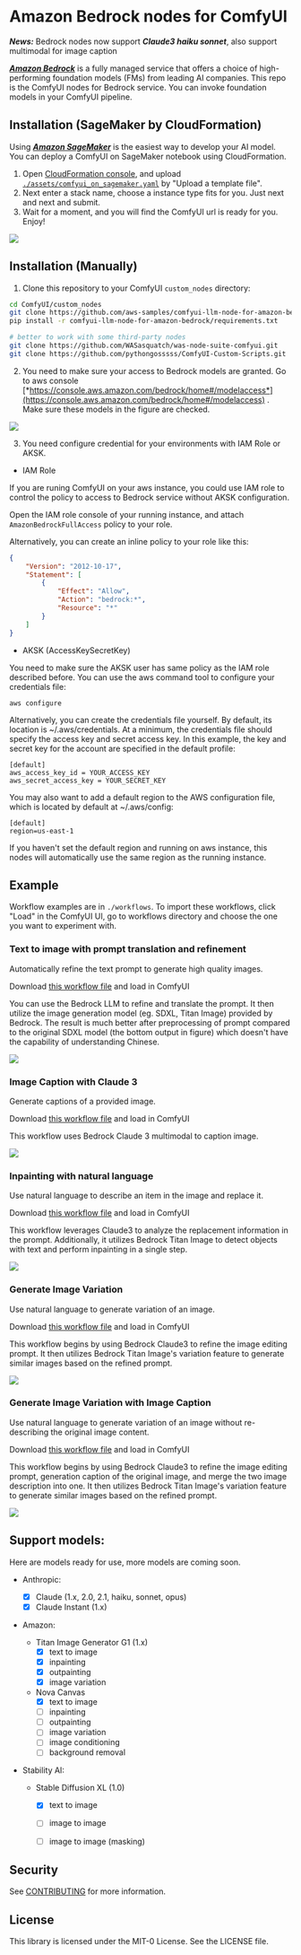 # Amazon Bedrock nodes for ComfyUI

__*News:*__ Bedrock nodes now support __*Claude3 haiku sonnet*__, also support multimodal for image caption

[***Amazon Bedrock***](https://aws.amazon.com/bedrock/) is a fully managed service that offers a choice of high-performing foundation models (FMs) from leading AI companies.
This repo is the ComfyUI nodes for Bedrock service. You can invoke foundation models in your ComfyUI pipeline.

## Installation (SageMaker by CloudFormation)

Using [__*Amazon SageMaker*__](https://aws.amazon.com/sagemaker/) is the easiest way to develop your AI model. You can deploy a ComfyUI on SageMaker notebook using CloudFormation.

1. Open [CloudFormation console](https://console.aws.amazon.com/cloudformation/home#/stacks/create), and upload [`./assets/comfyui_on_sagemaker.yaml`](https://raw.githubusercontent.com/aws-samples/comfyui-llm-node-for-amazon-bedrock/main/assets/comfyui_on_sagemaker.yaml) by "Upload a template file".
2. Next enter a stack name, choose a instance type fits for you.  Just next and next and submit.
3. Wait for a moment, and you will find the ComfyUI url is ready for you. Enjoy!

![](./assets/stack_complete.webp)

## Installation (Manually)

1. Clone this repository to your ComfyUI `custom_nodes` directory:

```bash
cd ComfyUI/custom_nodes
git clone https://github.com/aws-samples/comfyui-llm-node-for-amazon-bedrock.git
pip install -r comfyui-llm-node-for-amazon-bedrock/requirements.txt

# better to work with some third-party nodes
git clone https://github.com/WASasquatch/was-node-suite-comfyui.git
git clone https://github.com/pythongosssss/ComfyUI-Custom-Scripts.git
```

2. You need to make sure your access to Bedrock models are granted. Go to aws console [*https://console.aws.amazon.com/bedrock/home#/modelaccess*](https://console.aws.amazon.com/bedrock/home#/modelaccess) . Make sure these models in the figure are checked.

![](./assets/model_access.webp)

3. You need configure credential for your environments with IAM Role or AKSK.

- IAM Role

If you are runing ComfyUI on your aws instance, you could use IAM role to control the policy to access to Bedrock service without AKSK configuration.

Open the IAM role console of your running instance, and attach `AmazonBedrockFullAccess` policy to your role.

Alternatively, you can create an inline policy to your role like this:

```json
{
    "Version": "2012-10-17",
    "Statement": [
        {
            "Effect": "Allow",
            "Action": "bedrock:*",
            "Resource": "*"
        }
    ]
}
```

- AKSK (AccessKeySecretKey)

You need to make sure the AKSK user has same policy as the IAM role described before. You can use the aws command tool to configure your credentials file:

```
aws configure
```

Alternatively, you can create the credentials file yourself. By default, its location is ~/.aws/credentials. At a minimum, the credentials file should specify the access key and secret access key. In this example, the key and secret key for the account are specified in the default profile:

```
[default]
aws_access_key_id = YOUR_ACCESS_KEY
aws_secret_access_key = YOUR_SECRET_KEY
```

You may also want to add a default region to the AWS configuration file, which is located by default at ~/.aws/config:

```
[default]
region=us-east-1
```

If you haven't set the default region and running on aws instance, this nodes will automatically use the same region as the running instance.

## Example

Workflow examples are in `./workflows`. To import these workflows, click "Load" in the ComfyUI UI, go to workflows directory and choose the one you want to experiment with.

### Text to image with prompt translation and refinement
Automatically refine the text prompt to generate high quality images.

Download [this workflow file](workflows/text2img_with_prompt_refinement.json) and load in ComfyUI

You can use the Bedrock LLM to refine and translate the prompt. It then utilize the image generation model (eg. SDXL, Titan Image) provided by Bedrock.
The result is much better after preprocessing of prompt compared to the original SDXL model (the bottom output in figure) which doesn't have the capability of understanding Chinese.

![](./assets/example_prompts_refine.webp)

### Image Caption with Claude 3

Generate captions of a provided image.

Download [this workflow file](workflows/claude3_image_caption.json) and load in ComfyUI

This workflow uses Bedrock Claude 3 multimodal to caption image.

![](./assets/example_claude3_multimodal.webp)

### Inpainting with natural language
Use natural language to describe an item in the image and replace it. 

Download [this workflow file](workflows/inpainting_with_natural_language.json) and load in ComfyUI

This workflow leverages Claude3 to analyze the replacement information in the prompt. Additionally, it utilizes Bedrock Titan Image to detect objects with text and perform inpainting in a single step.

![](./assets/example_inpainting_with_natural_language.webp)

### Generate Image Variation
Use natural language to generate variation of an image.

Download [this workflow file](workflows/generate_image_variation.json) and load in ComfyUI

This workflow begins by using Bedrock Claude3 to refine the image editing prompt. It then utilizes Bedrock Titan Image's variation feature to generate similar images based on the refined prompt.

![](./assets/example_generate_image_variation.webp)


### Generate Image Variation with Image Caption
Use natural language to generate variation of an image without re-describing the original image content.

Download [this workflow file](workflows/variation_with_caption.json) and load in ComfyUI

This workflow begins by using Bedrock Claude3 to refine the image editing prompt, generation caption of the original image, and merge the two image description into one. It then utilizes Bedrock Titan Image's variation feature to generate similar images based on the refined prompt.

![](./assets/example_variation_with_caption.webp)

## Support models:

Here are models ready for use, more models are coming soon.

- Anthropic:

  - [X] Claude (1.x, 2.0, 2.1, haiku, sonnet, opus)
  - [X] Claude Instant (1.x)

- Amazon:

  - Titan Image Generator G1 (1.x)
    - [X] text to image
    - [X] inpainting
    - [X] outpainting
    - [X] image variation
  - Nova Canvas
    - [X] text to image
    - [ ] inpainting
    - [ ] outpainting
    - [ ] image variation
    - [ ] image conditioning
    - [ ] background removal
- Stability AI:

  - Stable Diffusion XL (1.0)
    - [X] text to image
    - [ ] image to image
    - [ ] image to image (masking)
    

## Security

See [CONTRIBUTING](CONTRIBUTING.md#security-issue-notifications) for more information.

## License

This library is licensed under the MIT-0 License. See the LICENSE file.

